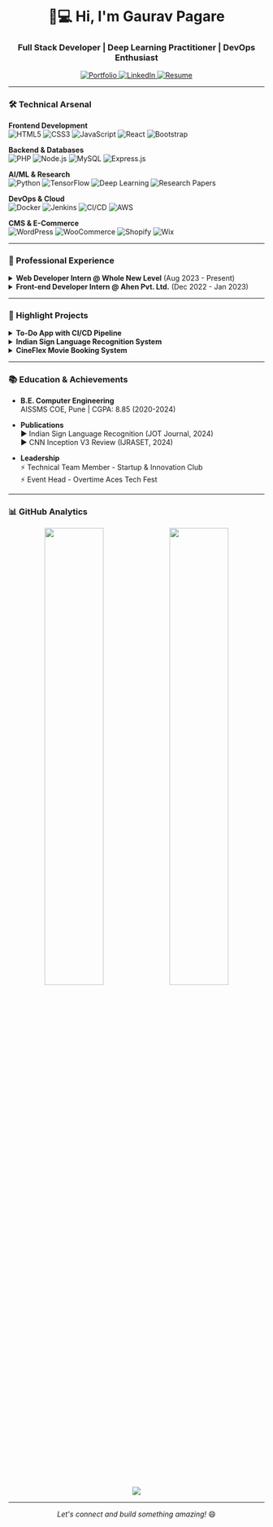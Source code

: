<h1 align="center">👨💻 Hi, I'm Gaurav Pagare</h1>
<h3 align="center">Full Stack Developer | Deep Learning Practitioner | DevOps Enthusiast</h3>

<p align="center">
  <a href="https://gauravpagare.netlify.app/" target="_blank">
    <img src="https://img.shields.io/badge/Portfolio-%23000000.svg?style=for-the-badge&logo=react&logoColor=white" alt="Portfolio">
  </a>
  <a href="https://www.linkedin.com/in/gauravspagare/" target="_blank">
    <img src="https://img.shields.io/badge/LinkedIn-0077B5?style=for-the-badge&logo=linkedin&logoColor=white" alt="LinkedIn">
  </a>
  <a href="https://drive.google.com/file/d/1cknZueBpnmu814A54Y1MLPYgr8EBASCX/view" target="_blank">
    <img src="https://img.shields.io/badge/Resume-4285F4?style=for-the-badge&logo=google-drive&logoColor=white" alt="Resume">
  </a>
</p>

---

### 🛠️ Technical Arsenal

**Frontend Development**  
![HTML5](https://img.shields.io/badge/HTML5-E34F26?style=flat&logo=html5&logoColor=white)
![CSS3](https://img.shields.io/badge/CSS3-1572B6?style=flat&logo=css3&logoColor=white)
![JavaScript](https://img.shields.io/badge/JavaScript-F7DF1E?style=flat&logo=javascript&logoColor=black)
![React](https://img.shields.io/badge/React-20232A?style=flat&logo=react&logoColor=61DAFB)
![Bootstrap](https://img.shields.io/badge/Bootstrap-563D7C?style=flat&logo=bootstrap&logoColor=white)

**Backend & Databases**  
![PHP](https://img.shields.io/badge/PHP-777BB4?style=flat&logo=php&logoColor=white)
![Node.js](https://img.shields.io/badge/Node.js-339933?style=flat&logo=nodedotjs&logoColor=white)
![MySQL](https://img.shields.io/badge/MySQL-005C84?style=flat&logo=mysql&logoColor=white)
![Express.js](https://img.shields.io/badge/Express.js-000000?style=flat&logo=express&logoColor=white)

**AI/ML & Research**  
![Python](https://img.shields.io/badge/Python-3776AB?style=flat&logo=python&logoColor=white)
![TensorFlow](https://img.shields.io/badge/TensorFlow-FF6F00?style=flat&logo=tensorflow&logoColor=white)
![Deep Learning](https://img.shields.io/badge/Deep_Learning-RNN|CNN|InceptionV3-important)
![Research Papers](https://img.shields.io/badge/Publications-2%20Journal_Papers-success)

**DevOps & Cloud**  
![Docker](https://img.shields.io/badge/Docker-2496ED?style=flat&logo=docker&logoColor=white)
![Jenkins](https://img.shields.io/badge/Jenkins-D24939?style=flat&logo=jenkins&logoColor=white)
![CI/CD](https://img.shields.io/badge/CI/CD-Pipeline-brightgreen)
![AWS](https://img.shields.io/badge/Cloud-AWS|GCP|Azure-blue)

**CMS & E-Commerce**  
![WordPress](https://img.shields.io/badge/WordPress-21759B?style=flat&logo=wordpress&logoColor=white)
![WooCommerce](https://img.shields.io/badge/WooCommerce-96588A?style=flat&logo=woocommerce&logoColor=white)
![Shopify](https://img.shields.io/badge/Shopify-7AB55C?style=flat&logo=shopify&logoColor=white)
![Wix](https://img.shields.io/badge/Wix-0C6EFC?style=flat&logo=wix&logoColor=white)

---

### 💼 Professional Experience

<details>
<summary><b>Web Developer Intern @ Whole New Level</b> (Aug 2023 - Present)</summary>
  
- Built & maintained 15+ WordPress sites including CFT and CCRSM projects  
- Implemented e-commerce solutions using WooCommerce  
- Performed site migrations and performance optimizations  
- **Tech Stack**: WordPress | Divi/Elementor | JavaScript | MySQL  
</details>

<details>
<summary><b>Front-end Developer Intern @ Ahen Pvt. Ltd.</b> (Dec 2022 - Jan 2023)</summary>

- Developed responsive UIs with React following modern UX principles  
- Implemented state management for complex web applications  
- Collaborated in agile team environment  
- **Tech Stack**: React | JavaScript | CSS3  
</details>

---

### 🚀 Highlight Projects

<details>
<summary><b>To-Do App with CI/CD Pipeline</b></summary>
  
- Automated deployment using Jenkins & Docker  
- Containerized application with Docker Compose  
- **Tech**: Node.js | Express | EJS | Jenkins | Docker  
</details>

<details>
<summary><b>Indian Sign Language Recognition System</b></summary>

- Developed RNN model achieving 92% accuracy  
- Created custom Marathi language dataset  
- **Tech**: Python | TensorFlow | OpenCV | Pandas  
</details>

<details>
<summary><b>CineFlex Movie Booking System</b></summary>

- Full-stack implementation with role-based access  
- Real-time seat booking system with PHP/MySQL  
- **Tech**: PHP | MySQL | Bootstrap | AJAX  
</details>

---

### 📚 Education & Achievements

- **B.E. Computer Engineering**  
  AISSMS COE, Pune | CGPA: 8.85 (2020-2024)  

- **Publications**  
  ▶︎ Indian Sign Language Recognition (JOT Journal, 2024)  
  ▶︎ CNN Inception V3 Review (IJRASET, 2024)  

- **Leadership**  
  ⚡ Technical Team Member - Startup & Innovation Club  
  ⚡ Event Head - Overtime Aces Tech Fest  

---

### 📊 GitHub Analytics

<p align="center">
  <img width="48%" src="https://github-readme-stats.vercel.app/api?username=gspagare&show_icons=true&theme=radical" />
  <img width="48%" src="https://github-readme-streak-stats.herokuapp.com/?user=gspagare&theme=radical" />
</p>

<p align="center">
  <img src="https://github-readme-stats.vercel.app/api/top-langs/?username=gspagare&layout=compact&theme=radical" />
</p>

---

<p align="center"> 
  <i>Let's connect and build something amazing!</i> 😄
</p>
